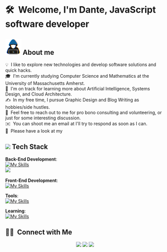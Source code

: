 # 🛠 &nbsp;Welcome, I'm Dante, JavaScript software developer

## <picture><img src = "https://github.com/0xAbdulKhalid/0xAbdulKhalid/raw/main/assets/mdImages/about_me.gif" width = 50px></picture> **About me**

💡 &nbsp;I like to explore new technologies and develop software solutions and quick hacks.\
🎓 &nbsp;I'm currently studying Computer Science and Mathematics at the University of Massachusetts Amherst.\
🌱 &nbsp;I'm on track for learning more about Artificial Intelligence, Systems Design, and Cloud Architecture.\
✍️ &nbsp;In my free time, I pursue Graphic Design and Blog Writing as hobbies/side hustles.\
💬 &nbsp;Feel free to reach out to me for pro bono consulting and volunteering, or just for some interesting discussion.\
✉️ &nbsp;You can shoot me an email at I'll try to respond as soon as I can.\
📄 &nbsp;Please have a look at my 

## <img src="https://media2.giphy.com/media/QssGEmpkyEOhBCb7e1/giphy.gif?cid=ecf05e47a0n3gi1bfqntqmob8g9aid1oyj2wr3ds3mg700bl&rid=giphy.gif" width ="25"><b> Tech Stack</b>

**Back-End Development**:      
[![My Skills](https://skillicons.dev/icons?i=nodejs,mongo,mysql)](https://skillicons.dev)    
![](https://dessinstudio.com/assets/images/logos/adobe_campaign_02.png)

**Front-End Development**:      
[![My Skills](https://skillicons.dev/icons?i=html,css,js,ts,angular,react,bootstrap)](https://skillicons.dev)    

**Tools**:      
[![My Skills](https://skillicons.dev/icons?i=git,github,vscode,npm,wordpress,powershell,ai,ps)](https://skillicons.dev)    

**Learning**:       
  [![My Skills](https://skillicons.dev/icons?i=linux)](https://skillicons.dev)      
  

## 🤝🏻 &nbsp;Connect with Me

<p align="center">
<a href="https://dessinstudio.com"><img src="https://img.shields.io/badge/-portfolio-3423A6?style=flat&logo=Google-Chrome&logoColor=white"/></a>
<a href="https://www.linkedin.com/in/dante-martinez/"><img src="https://img.shields.io/badge/-Dante%20Martinez-0077B5?style=flat&logo=Linkedin&logoColor=white"/></a>
<a href="mailto:dedisainer@gmail.com"><img src="https://img.shields.io/badge/-dedisainer@gmail.com-D14836?style=flat&logo=Gmail&logoColor=white"/></a>



